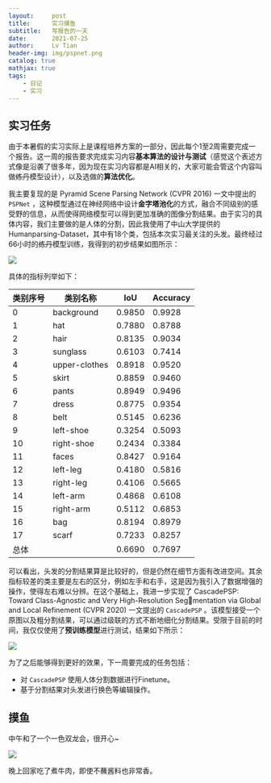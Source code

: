 ```yaml
---
layout:     post
title:      实习摸鱼
subtitle:   写报告的一天
date:       2021-07-25
author:     Lv Tian
header-img: img/pspnet.png
catalog: true
mathjax: true
tags:
    - 日记
    - 实习
--- 
```


## 实习任务

由于本暑假的实习实际上是课程培养方案的一部分，因此每个1至2周需要完成一个报告。这一周的报告要求完成实习内容**基本算法的设计与测试**（感觉这个表述方式像是沿袭了很多年，因为现在实习内容都是AI相关的，大家可能会管这个内容叫做~~炼丹~~模型设计），以及选做的**算法优化**。

我主要复现的是 Pyramid Scene Parsing Network (CVPR 2016) 一文中提出的 `PSPNet` ，这种模型通过在神经网络中设计**金字塔池化**的方式，融合不同级别的感受野的信息，从而使得网络模型可以得到更加准确的图像分割结果。由于实习的具体内容，我们主要做的是人体的分割，因此我使用了中山大学提供的Humanparsing-Dataset，其中有18个类，包括本次实习最关注的头发。最终经过66小时的~~炼丹~~模型训练，我得到的初步结果如图所示：

![](https://lvt99.github.io/img/shixi-seg.png)

具体的指标列举如下：

| 类别序号 | 类别名称 | IoU | Accuracy|
|  ----  | ----  | ---- | ---- |
| 0 | background | 0.9850 | 0.9928 |
| 1 | hat | 0.7880 | 0.8788 |
| 2 | hair | 0.8135 | 0.9034 |
| 3 | sunglass | 0.6103 | 0.7414 |
| 4 | upper-clothes | 0.8918 | 0.9520 |
| 5 | skirt | 0.8859 | 0.9460 |
| 6 | pants| 0.8949 | 0.9496 |
| 7 | dress | 0.8775 | 0.9354 |
| 8 | belt | 0.5145 | 0.6236 |
| 9 | left-shoe | 0.3254 | 0.5093|
| 10 | right-shoe | 0.2434 | 0.3384 |
| 11 | faces |0.8427 | 0.9164 |
| 12 | left-leg | 0.4180 | 0.5816 |
| 13 | right-leg | 0.4106 | 0.5665 |
| 14 | left-arm | 0.4868 | 0.6108 |
| 15 | right-arm | 0.5112 | 0.6853 |
| 16 | bag | 0.8194 | 0.8979 |
| 17 | scarf | 0.7233 | 0.8257 |
| 总体 |  | 0.6690 | 0.7697 |

可以看出，头发的分割结果算是比较好的，但是仍然在细节方面有改进空间。其余指标较差的类主要是左右的区分，例如左手和右手，这是因为我引入了数据增强的操作，使得左右难以分辨。在这个基础上，我进一步实现了 CascadePSP: Toward Class-Agnostic and Very High-Resolution Segmentation via Global and Local Refinement (CVPR 2020) 一文提出的 `CascadePSP` 。该模型接受一个原图以及粗分割结果，可以通过级联的方式不断地细化分割结果。受限于目前的时间，我仅仅使用了**预训练模型**进行测试，结果如下所示：

![](https://lvt99.github.io/img/shixi-cas.png)

为了之后能够得到更好的效果，下一周要完成的任务包括：

- 对 `CascadePSP` 使用人体分割数据进行Finetune。
- 基于分割结果对头发进行换色等编辑操作。

## 摸鱼

中午和了一个一色双龙会，很开心~

![](https://lvt99.github.io/img/yise.png)

晚上回家吃了煮牛肉，即使不蘸酱料也非常香。